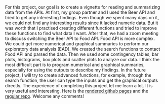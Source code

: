 For this project, our goal is to create a vignette for reading and summarizing data from the APIs. At first, my group partner and I used the Beer API and tried to get any interesting findings. Even though we spent many days on it, we could not find any interesting results since it lacked numeric data. But it was worth that I practised creating different functions and tried to improve these functions to find what data I want. After that, we had a zoom meeting to discuss switching the Beer API to Food API. Food API is more complex. We could get more numerical and graphical summaries to perform our exploratory data analysis (EAD). We created the search functions to contact Food API and parsed the data. Then we used some contingency tables, bar plots, histograms, box plots and scatter plots to analyze our data. I think the most difficult part is to program numerical and graphical summaries, especially for using the outputs to describe my findings. In the future project, I will try to create advanced functions, for example, through the search function, the user can type the inputs and get the graphical outputs directly. The experience of completing this project let me learn a lot. It is very useful and interesting. Here is the [rendered github pages](https://nmlevin11.github.io/Project2/) and the [regular repo](https://github.com/nmlevin11/Project2). Welcome any comments!
